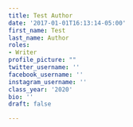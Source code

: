 ```yaml
---
title: Test Author
date: '2017-01-01T16:13:14-05:00'
first_name: Test
last_name: Author
roles:
- Writer
profile_picture: ""
twitter_username: ''
facebook_username: ''
instagram_username: ''
class_year: '2020'
bio: ''
draft: false

---
```

